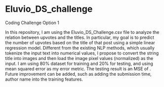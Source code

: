 # Eluvio_DS_challenge
Coding Challenge Option 1

In this repository, I am using the Eluvio_DS_Challenge.csv file to analyze the relation between upvotes and the titles. In particular, my goal is to predict the number of upvotes based on the title of that post using a simple linear regression model. Different from the existing NLP methods, which usually tokenize the input text into numerical values, I propose to convert the string title into images and then load the image pixel values (normalized) as the input. I am using 80% dataset for training and 20% for testing, and using mean squared error as my error metric. The testing result is an MSE of . Future improvement can be added, such as adding the submission time, author name into the training features.      
